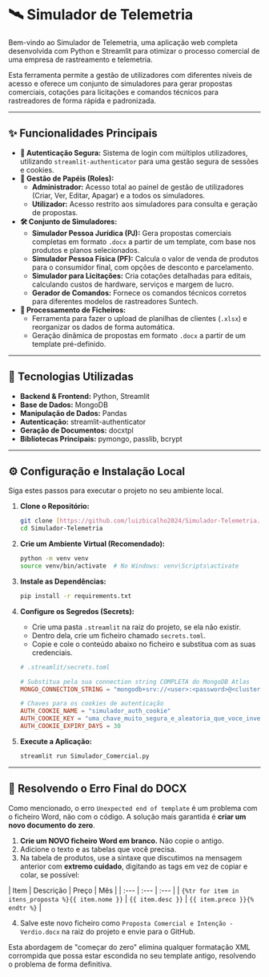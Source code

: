 # 🛰️ Simulador de Telemetria

Bem-vindo ao Simulador de Telemetria, uma aplicação web completa desenvolvida com Python e Streamlit para otimizar o processo comercial de uma empresa de rastreamento e telemetria.

Esta ferramenta permite a gestão de utilizadores com diferentes níveis de acesso e oferece um conjunto de simuladores para gerar propostas comerciais, cotações para licitações e comandos técnicos para rastreadores de forma rápida e padronizada.

---

## ✨ Funcionalidades Principais

* **🔐 Autenticação Segura:** Sistema de login com múltiplos utilizadores, utilizando `streamlit-authenticator` para uma gestão segura de sessões e cookies.
* **👤 Gestão de Papéis (Roles):**
    * **Administrador:** Acesso total ao painel de gestão de utilizadores (Criar, Ver, Editar, Apagar) e a todos os simuladores.
    * **Utilizador:** Acesso restrito aos simuladores para consulta e geração de propostas.
* **🛠️ Conjunto de Simuladores:**
    * **Simulador Pessoa Jurídica (PJ):** Gera propostas comerciais completas em formato `.docx` a partir de um template, com base nos produtos e planos selecionados.
    * **Simulador Pessoa Física (PF):** Calcula o valor de venda de produtos para o consumidor final, com opções de desconto e parcelamento.
    * **Simulador para Licitações:** Cria cotações detalhadas para editais, calculando custos de hardware, serviços e margem de lucro.
    * **Gerador de Comandos:** Fornece os comandos técnicos corretos para diferentes modelos de rastreadores Suntech.
* **📄 Processamento de Ficheiros:**
    * Ferramenta para fazer o upload de planilhas de clientes (`.xlsx`) e reorganizar os dados de forma automática.
    * Geração dinâmica de propostas em formato `.docx` a partir de um template pré-definido.

---

## 🚀 Tecnologias Utilizadas

* **Backend & Frontend:** Python, Streamlit
* **Base de Dados:** MongoDB
* **Manipulação de Dados:** Pandas
* **Autenticação:** streamlit-authenticator
* **Geração de Documentos:** docxtpl
* **Bibliotecas Principais:** pymongo, passlib, bcrypt

---

## ⚙️ Configuração e Instalação Local

Siga estes passos para executar o projeto no seu ambiente local.

1.  **Clone o Repositório:**
    ```bash
    git clone [https://github.com/luizbicalho2024/Simulador-Telemetria.git](https://github.com/luizbicalho2024/Simulador-Telemetria.git)
    cd Simulador-Telemetria
    ```

2.  **Crie um Ambiente Virtual (Recomendado):**
    ```bash
    python -m venv venv
    source venv/bin/activate  # No Windows: venv\Scripts\activate
    ```

3.  **Instale as Dependências:**
    ```bash
    pip install -r requirements.txt
    ```

4.  **Configure os Segredos (Secrets):**
    * Crie uma pasta `.streamlit` na raiz do projeto, se ela não existir.
    * Dentro dela, crie um ficheiro chamado `secrets.toml`.
    * Copie e cole o conteúdo abaixo no ficheiro e substitua com as suas credenciais.

    ```toml
    # .streamlit/secrets.toml

    # Substitua pela sua connection string COMPLETA do MongoDB Atlas
    MONGO_CONNECTION_STRING = "mongodb+srv://<user>:<password>@<cluster-url>?retryWrites=true&w=majority"

    # Chaves para os cookies de autenticação
    AUTH_COOKIE_NAME = "simulador_auth_cookie"
    AUTH_COOKIE_KEY = "uma_chave_muito_segura_e_aleatoria_que_voce_inventar"
    AUTH_COOKIE_EXPIRY_DAYS = 30
    ```

5.  **Execute a Aplicação:**
    ```bash
    streamlit run Simulador_Comercial.py
    ```

---

## 🐞 Resolvendo o Erro Final do DOCX

Como mencionado, o erro `Unexpected end of template` é um problema com o ficheiro Word, não com o código. A solução mais garantida é **criar um novo documento do zero**.

1.  **Crie um NOVO ficheiro Word em branco.** Não copie o antigo.
2.  Adicione o texto e as tabelas que você precisa.
3.  Na tabela de produtos, use a sintaxe que discutimos na mensagem anterior com **extremo cuidado**, digitando as tags em vez de copiar e colar, se possível:

| Item | Descrição | Preço | Mês |
| :--- | :--- | :--- |
| `{%tr for item in itens_proposta %}{{ item.nome }}` | `{{ item.desc }}` | `{{ item.preco }}{% endtr %}` |

4.  Salve este novo ficheiro como `Proposta Comercial e Intenção - Verdio.docx` na raiz do projeto e envie para o GitHub.

Esta abordagem de "começar do zero" elimina qualquer formatação XML corrompida que possa estar escondida no seu template antigo, resolvendo o problema de forma definitiva.
